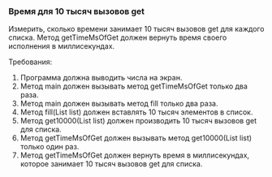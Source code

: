 
### Время для 10 тысяч вызовов get

Измерить, сколько времени занимает 10 тысяч вызовов get для каждого списка.
Метод getTimeMsOfGet должен вернуть время своего исполнения в миллисекундах.


Требования:
1.	Программа должна выводить числа на экран.
2.	Метод main должен вызывать метод getTimeMsOfGet только два раза.
3.	Метод main должен вызывать метод fill только два раза.
4.	Метод fill(List list) должен вставлять 10 тысяч элементов в список.
5.	Метод get10000(List list) должен производить 10 тысяч вызовов get для списка.
6.	Метод getTimeMsOfGet должен вызывать метод get10000(List list) только один раз.
7.	Метод getTimeMsOfGet должен вернуть время в миллисекундах, которое занимает 10 тысяч вызовов get для списка.


